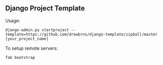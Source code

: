 Django Project Template
-----------------------

Usage:

    django-admin.py startproject --template=https://github.com/drewbrns/django-template/zipball/master [your_project_name]


To setup remote servers:

    fab bootstrap
    